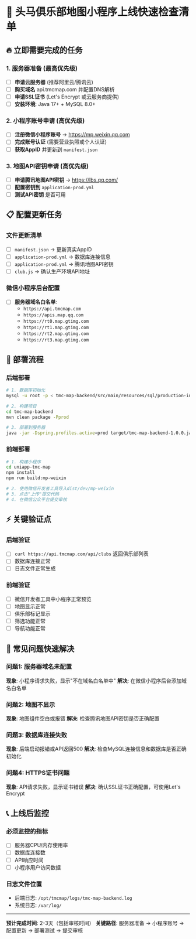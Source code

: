 # 🚀 头马俱乐部地图小程序上线快速检查清单

## 🔥 立即需要完成的任务

### 1. 服务器准备 (最高优先级)
- [ ] **申请云服务器** (推荐阿里云/腾讯云)
- [ ] **购买域名** api.tmcmap.com 并配置DNS解析
- [ ] **申请SSL证书** (Let's Encrypt 或云服务商提供)
- [ ] **安装环境**: Java 17+ + MySQL 8.0+

### 2. 小程序账号申请 (高优先级)
- [ ] **注册微信小程序账号** → https://mp.weixin.qq.com
- [ ] **完成账号认证** (需要营业执照或个人认证)
- [ ] **获取AppID** 并更新到 `manifest.json`

### 3. 地图API密钥申请 (高优先级)
- [ ] **申请腾讯地图API密钥** → https://lbs.qq.com/
- [ ] **配置密钥到** `application-prod.yml`
- [ ] **测试API密钥** 是否可用

## 📋 配置更新任务

### 文件更新清单
- [ ] `manifest.json` → 更新真实AppID
- [ ] `application-prod.yml` → 数据库连接信息
- [ ] `application-prod.yml` → 腾讯地图API密钥
- [ ] `club.js` → 确认生产环境API地址

### 微信小程序后台配置
- [ ] **服务器域名白名单**:
  - `https://api.tmcmap.com`
  - `https://apis.map.qq.com`
  - `https://rt0.map.gtimg.com`
  - `https://rt1.map.gtimg.com`
  - `https://rt2.map.gtimg.com`
  - `https://rt3.map.gtimg.com`

## 🎯 部署流程

### 后端部署
```bash
# 1. 数据库初始化
mysql -u root -p < tmc-map-backend/src/main/resources/sql/production-init.sql

# 2. 构建项目
cd tmc-map-backend
mvn clean package -Pprod

# 3. 部署到服务器
java -jar -Dspring.profiles.active=prod target/tmc-map-backend-1.0.0.jar
```

### 前端部署
```bash
# 1. 构建小程序
cd uniapp-tmc-map
npm install
npm run build:mp-weixin

# 2. 使用微信开发者工具导入dist/dev/mp-weixin
# 3. 点击"上传"提交代码
# 4. 在微信公众平台提交审核
```

## ⚡ 关键验证点

### 后端验证
- [ ] `curl https://api.tmcmap.com/api/clubs` 返回俱乐部列表
- [ ] 数据库连接正常
- [ ] 日志文件正常生成

### 前端验证
- [ ] 微信开发者工具中小程序正常预览
- [ ] 地图显示正常
- [ ] 俱乐部标记显示
- [ ] 筛选功能正常
- [ ] 导航功能正常

## 🚨 常见问题快速解决

### 问题1: 服务器域名未配置
**现象**: 小程序请求失败，显示"不在域名白名单中"
**解决**: 在微信小程序后台添加域名白名单

### 问题2: 地图不显示
**现象**: 地图组件空白或报错
**解决**: 检查腾讯地图API密钥是否正确配置

### 问题3: 数据库连接失败
**现象**: 后端启动报错或API返回500
**解决**: 检查MySQL连接信息和数据库是否正确初始化

### 问题4: HTTPS证书问题
**现象**: API请求失败，显示证书错误
**解决**: 确认SSL证书正确配置，可使用Let's Encrypt

## 📞 上线后监控

### 必须监控的指标
- [ ] 服务器CPU/内存使用率
- [ ] 数据库连接数
- [ ] API响应时间
- [ ] 小程序用户访问数据

### 日志文件位置
- 后端日志: `/opt/tmcmap/logs/tmc-map-backend.log`
- 系统日志: `/var/log/`

---

**预计完成时间**: 2-3天（包括审核时间）
**关键路径**: 服务器准备 → 小程序账号 → 配置更新 → 部署测试 → 提交审核 